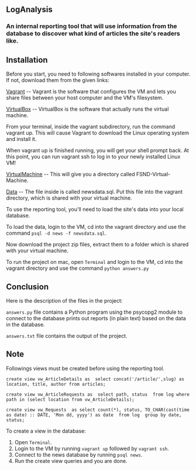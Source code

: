## LogAnalysis
### An internal reporting tool that will use information from the database to discover what kind of articles the site's readers like.

## Installation
Before you start, you need to following softwares installed in your computer.
If not, download them from the given links:

<a href="https://www.vagrantup.com/">Vagrant</a> -- Vagrant is the software that configures the VM and lets you share files between your host computer and the VM's filesystem.

<a href="https://www.virtualbox.org/wiki/Download_Old_Builds_5_1">VirtualBox</a> -- VirtualBox is the software that actually runs the virtual machine.

From your terminal, inside the vagrant subdirectory, run the command vagrant up. This will cause Vagrant to download the Linux operating system and install it.

When vagrant up is finished running, you will get your shell prompt back. At this point, you can run vagrant ssh to log in to your newly installed Linux VM!

<a href="https://s3.amazonaws.com/video.udacity-data.com/topher/2018/April/5acfbfa3_fsnd-virtual-machine/fsnd-virtual-machine.zip">VirtualMachine</a> -- This will give you a directory called FSND-Virtual-Machine.

<a href="https://d17h27t6h515a5.cloudfront.net/topher/2016/August/57b5f748_newsdata/newsdata.zip">Data</a> -- The file inside is called newsdata.sql. Put this file into the vagrant directory, which is shared with your virtual machine.

To use the reporting tool, you'll need to load the site's data into your local database.

To load the data, login to the VM, cd into the vagrant directory and use the command `psql -d news -f newsdata.sql`.

Now download the project zip files, extract them to a folder which is shared with your virtual machine.

To run the project on mac, open `Terminal` and login to the VM, cd into the vagrant directory and use the command `python answers.py`

## Conclusion

Here is the description of the files in the project:

`answers.py` file contains a Python program using the psycopg2 module to connect to the database prints out reports (in plain text) based on the data in the database.

`answers.txt` file contains the output of the project.

## Note
Followings views must be created before using the reporting tool.

`create view vw_ArticleDetails as 
 select concat('/article/',slug) as location, title, author
 from articles;`
 
 
 `create view vw_ArticleRequests as 
 select path, status 
 from log where path in (select location from vw_ArticleDetails);`
 
 
 `create view vw_Requests 
 as select count(*), status, TO_CHAR(cast(time as date) :: DATE, 'Mon dd, yyyy') as date 
 from log 
 group by date, status;`

To create a view in the database:
1. Open `Terminal`.
2. Login to the VM by running `vagrant up` followed by `vagrant ssh`.
3. Connect to the news database by running `psql news`.
4. Run the create view queries and you are done.
